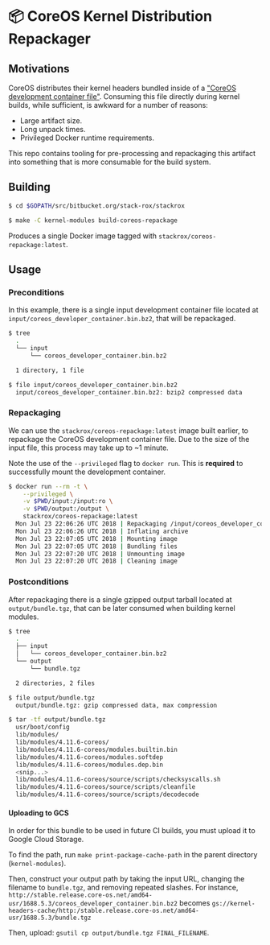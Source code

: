 # 📦 CoreOS Kernel Distribution Repackager

## Motivations

CoreOS distributes their kernel headers bundled inside of a ["CoreOS development container file"](https://coreos.com/os/docs/latest/kernel-modules.html#prepare-a-coreos-container-linux-development-container). Consuming this file directly during kernel builds, while sufficient, is awkward for a number of reasons:

- Large artifact size.
- Long unpack times.
- Privileged Docker runtime requirements.

This repo contains tooling for pre-processing and repackaging this artifact into something that is more consumable for the build system.

## Building

```bash
$ cd $GOPATH/src/bitbucket.org/stack-rox/stackrox

$ make -C kernel-modules build-coreos-repackage
```

Produces a single Docker image tagged with `stackrox/coreos-repackage:latest`.

## Usage

### Preconditions

In this example, there is a single input development container file located at `input/coreos_developer_container.bin.bz2`, that will be repackaged.

```bash
$ tree
  .
  └── input
      └── coreos_developer_container.bin.bz2

  1 directory, 1 file

$ file input/coreos_developer_container.bin.bz2
  input/coreos_developer_container.bin.bz2: bzip2 compressed data
```

### Repackaging

We can use the `stackrox/coreos-repackage:latest` image built earlier, to repackage the CoreOS development container file. Due to the size of the input file, this process may take up to ~1 minute.

Note the use of the `--privileged` flag to `docker run`. This is **required** to successfully mount the development container.

```bash
$ docker run --rm -t \
    --privileged \
    -v $PWD/input:/input:ro \
    -v $PWD/output:/output \
    stackrox/coreos-repackage:latest
  Mon Jul 23 22:06:26 UTC 2018 | Repackaging /input/coreos_developer_container.bin.bz2 into /output/bundle.tgz.
  Mon Jul 23 22:06:26 UTC 2018 | Inflating archive
  Mon Jul 23 22:07:05 UTC 2018 | Mounting image
  Mon Jul 23 22:07:05 UTC 2018 | Bundling files
  Mon Jul 23 22:07:20 UTC 2018 | Unmounting image
  Mon Jul 23 22:07:20 UTC 2018 | Cleaning image
```

### Postconditions

After repackaging there is a single gzipped output tarball located at `output/bundle.tgz`, that can be later consumed when building kernel modules.

```bash
$ tree
  .
  ├── input
  │   └── coreos_developer_container.bin.bz2
  └── output
      └── bundle.tgz

  2 directories, 2 files

$ file output/bundle.tgz
  output/bundle.tgz: gzip compressed data, max compression

$ tar -tf output/bundle.tgz
  usr/boot/config
  lib/modules/
  lib/modules/4.11.6-coreos/
  lib/modules/4.11.6-coreos/modules.builtin.bin
  lib/modules/4.11.6-coreos/modules.softdep
  lib/modules/4.11.6-coreos/modules.dep.bin
  <snip...>
  lib/modules/4.11.6-coreos/source/scripts/checksyscalls.sh
  lib/modules/4.11.6-coreos/source/scripts/cleanfile
  lib/modules/4.11.6-coreos/source/scripts/decodecode
```

#### Uploading to GCS

In order for this bundle to be used in future CI builds, you must upload it to
Google Cloud Storage.

To find the path, run `make print-package-cache-path` in the parent directory
(`kernel-modules`).

Then, construct your output path by taking the input URL, changing the
filename to `bundle.tgz`, and removing repeated slashes. For instance,
`http://stable.release.core-os.net/amd64-usr/1688.5.3/coreos_developer_container.bin.bz2`
becomes
`gs://kernel-headers-cache/http:/stable.release.core-os.net/amd64-usr/1688.5.3/bundle.tgz`

Then, upload: `gsutil cp output/bundle.tgz FINAL_FILENAME`.

